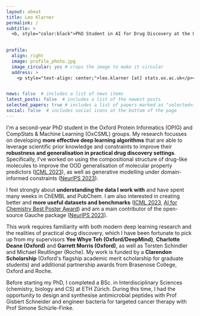 ```yaml
---
layout: about
title: Leo Klarner
permalink: /
subtitle: >
  <b, style="color:black">PhD Student in AI for Drug Discovery at the University of Oxford</b> 
  

profile:
  align: right
  image: profile_photo.jpg
  image_circular: yes # crops the image to make it circular
  address: >
    <p style="text-align: center;">leo.klarner [at] stats.ox.ac.uk</p><br>


news: false  # includes a list of news items
latest_posts: false  # includes a list of the newest posts
selected_papers: true # includes a list of papers marked as "selected={true}"
social: false  # includes social icons at the bottom of the page
---
```


I'm a second-year PhD student in the Oxford Protein Informatics (OPIG) and CompStats & Machine Learning (OxCSML) groups. My research focusses on developing **more effective deep learning algorithms** that are able to leverage scientific prior knowledge and constraints to improve their **robustness and generalisation in practical drug discovery settings**. Specifically, I’ve worked on using the compositional structure of drug-like molecules to improve the OOD generalisation of molecular property predictors ([ICML 2023](https://proceedings.mlr.press/v202/klarner23a/klarner23a.pdf)), as well as generative modelling under domain-informed constraints ([NeurIPS 2023](https://arxiv.org/pdf/2307.05439.pdf)).

I feel strongly about **understanding the data I work with** and have spent many weeks in ChEMBL and PubChem. I am also interested in creating better and **more useful datasets and benchmarks** ([ICML 2023](https://proceedings.mlr.press/v202/klarner23a/klarner23a.pdf), [AI for Chemistry Best Poster Award](https://openreview.net/forum?id=Gc5oq8sr6A3&)) and am a main contributor of the open-source Gauche package ([NeurIPS 2023](https://arxiv.org/abs/2212.04450)).

This work requires familiarity with both modern deep learning research and the realities of practical drug discovery, which I have been fortunate to pick up from my supervisors **Yee Whye Teh (Oxford/DeepMind)**, **Charlotte Deane (Oxford)** and **Garrett Morris (Oxford)**, as well as Torsten Schindler and Michael Reutlinger (Roche). My work is funded by a **Clarendon Scholarship** (Oxford's flagship academic merit scholarship for graduate students) and additional partnership awards from Brasenose College, Oxford and Roche.

Before starting my PhD, I completed a BSc. in Interdisciplinary Sciences (chemistry, biology and CS) at ETH Zürich. During this time, I had the opportunity to design and synthesise antimicrobial peptides with Prof Gisbert Schneider and engineer bacteria for targeted cancer therapy with Prof Simone Schürle-Finke.